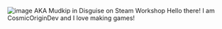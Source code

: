 ![image](https://github.com/CosmicOriginDev/CosmicOriginDev/assets/154019149/f6e69a09-96ce-451c-bf47-5615d0601403)
AKA Mudkip in Disguise on Steam Workshop
Hello there!
I am CosmicOriginDev and I love making games!
